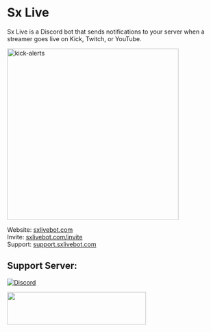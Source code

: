 # Sx Live
Sx Live is a Discord bot that sends notifications to your server when a streamer goes live on Kick, Twitch, or YouTube.

<img width="400" alt="kick-alerts" src="https://github.com/pkdev08/Sx-Bot/assets/54294685/3d356557-a73d-41a6-aa16-1cb9501d9b9c">

Website: [sxlivebot.com](https://sxlivebot.com)<br>
Invite: [sxlivebot.com/invite](https://sxlivebot.com/invite)<br>
Support: [support.sxlivebot.com](https://support.sxlivebot.com)<br>

<h2>Support Server:</h2>
<p><a href="https://support.sxlivebot.com/" target="_blank" rel="nofollow noopener"><img src="https://discordapp.com/api/guilds/696873891225665536/widget.png?style=banner2" alt="Discord" /></a></p>
 <a href="https://patreon.sxlivebot.com/" target="_blank" rel="nofollow noopener"><img src="https://sxbot.io/img/patron.png" width="324" height="76" /></a>
